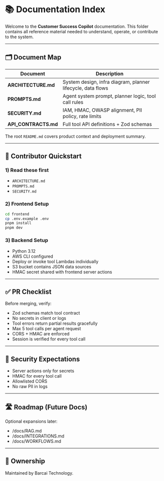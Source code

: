 # 📚 Documentation Index

Welcome to the **Customer Success Copilot** documentation. This folder contains all reference material needed to understand, operate, or contribute to the system.

---

## 🗂️ Document Map

| Document             | Description                                                 |
| -------------------- | ----------------------------------------------------------- |
| **ARCHITECTURE.md**  | System design, infra diagram, planner lifecycle, data flows |
| **PROMPTS.md**       | Agent system prompt, planner logic, tool call rules         |
| **SECURITY.md**      | IAM, HMAC, OWASP alignment, PII policy, rate limits         |
| **API_CONTRACTS.md** | Full tool API definitions + Zod schemas                     |

The root `README.md` covers product context and deployment summary.

---

## 🏁 Contributor Quickstart

### 1) Read these first

- `ARCHITECTURE.md`
- `PROMPTS.md`
- `SECURITY.md`

### 2) Frontend Setup

```sh
cd frontend
cp .env.example .env
pnpm install
pnpm dev
```

### 3) Backend Setup

- Python 3.12
- AWS CLI configured
- Deploy or invoke tool Lambdas individually
- S3 bucket contains JSON data sources
- HMAC secret shared with frontend server actions

---

## ✅ PR Checklist

Before merging, verify:

- Zod schemas match tool contract
- No secrets in client or logs
- Tool errors return partial results gracefully
- Max 5 tool calls per agent request
- CORS + HMAC are enforced
- Session is verified for every tool call

---

## 🔐 Security Expectations

- Server actions only for secrets
- HMAC for every tool call
- Allowlisted CORS
- No raw PII in logs

---

## 🛣️ Roadmap (Future Docs)

Optional expansions later:

- /docs/RAG.md
- /docs/INTEGRATIONS.md
- /docs/WORKFLOWS.md

---

## 👤 Ownership

Maintained by Barcai Technology.
